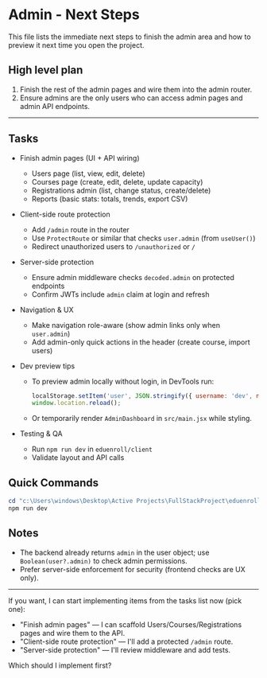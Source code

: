 # Admin - Next Steps

This file lists the immediate next steps to finish the admin area and how to preview it next time you open the project.

## High level plan

1. Finish the rest of the admin pages and wire them into the admin router.
2. Ensure admins are the only users who can access admin pages and admin API endpoints.


---

## Tasks

- Finish admin pages (UI + API wiring)
  - Users page (list, view, edit, delete)
  - Courses page (create, edit, delete, update capacity)
  - Registrations admin (list, change status, create/delete)
  - Reports (basic stats: totals, trends, export CSV)

- Client-side route protection
  - Add `/admin` route in the router
  - Use `ProtectRoute` or similar that checks `user.admin` (from `useUser()`)
  - Redirect unauthorized users to `/unauthorized` or `/`

- Server-side protection
  - Ensure admin middleware checks `decoded.admin` on protected endpoints
  - Confirm JWTs include `admin` claim at login and refresh

- Navigation & UX
  - Make navigation role-aware (show admin links only when `user.admin`)
  - Add admin-only quick actions in the header (create course, import users)

- Dev preview tips
  - To preview admin locally without login, in DevTools run:
    ```js
    localStorage.setItem('user', JSON.stringify({ username: 'dev', name: 'Dev', admin: true }));
    window.location.reload();
    ```
  - Or temporarily render `AdminDashboard` in `src/main.jsx` while styling.

- Testing & QA
  - Run `npm run dev` in `eduenroll/client`
  - Validate layout and API calls


## Quick Commands

```powershell
cd "c:\Users\windows\Desktop\Active Projects\FullStackProject\eduenroll\client"
npm run dev
```


## Notes

- The backend already returns `admin` in the user object; use `Boolean(user?.admin)` to check admin permissions.
- Prefer server-side enforcement for security (frontend checks are UX only).


---

If you want, I can start implementing items from the tasks list now (pick one):
- "Finish admin pages" — I can scaffold Users/Courses/Registrations pages and wire them to the API.
- "Client-side route protection" — I'll add a protected `/admin` route.
- "Server-side protection" — I'll review middleware and add tests.

Which should I implement first?

